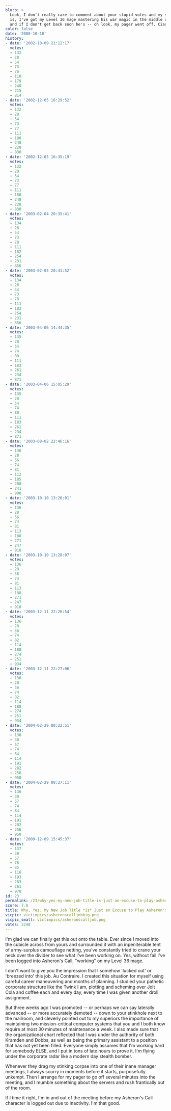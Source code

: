 ```yaml
---
blurb: >
  Look, I don't really care to comment about your stupid votes and my score. Fact
  is, I've got my Level 36 mage mastering his war magic in the middle of the direlands
  and if I don't get back soon he's -- oh look, my pager went off. Ciao!
color: false
date: '2000-10-18'
history:
- date: '2002-10-09 21:12:17'
  votes:
  - 132
  - 28
  - 54
  - 73
  - 76
  - 110
  - 179
  - 240
  - 215
  - 814
- date: '2002-12-05 16:29:52'
  votes:
  - 132
  - 28
  - 54
  - 73
  - 77
  - 111
  - 180
  - 248
  - 228
  - 830
- date: '2002-12-05 16:35:19'
  votes:
  - 132
  - 28
  - 54
  - 73
  - 77
  - 111
  - 180
  - 248
  - 228
  - 830
- date: '2003-02-04 20:35:41'
  votes:
  - 134
  - 28
  - 54
  - 73
  - 78
  - 111
  - 182
  - 254
  - 231
  - 856
- date: '2003-02-04 20:41:52'
  votes:
  - 134
  - 28
  - 54
  - 73
  - 78
  - 111
  - 182
  - 254
  - 231
  - 856
- date: '2003-04-06 14:44:35'
  votes:
  - 135
  - 28
  - 54
  - 74
  - 80
  - 111
  - 183
  - 261
  - 234
  - 871
- date: '2003-04-06 15:05:29'
  votes:
  - 135
  - 28
  - 54
  - 74
  - 80
  - 111
  - 183
  - 261
  - 234
  - 871
- date: '2003-08-02 22:46:16'
  votes:
  - 136
  - 28
  - 56
  - 74
  - 81
  - 112
  - 185
  - 268
  - 241
  - 900
- date: '2003-10-10 13:26:01'
  votes:
  - 136
  - 28
  - 56
  - 74
  - 81
  - 113
  - 188
  - 271
  - 247
  - 918
- date: '2003-10-10 13:28:07'
  votes:
  - 136
  - 28
  - 56
  - 74
  - 81
  - 113
  - 188
  - 271
  - 247
  - 918
- date: '2003-12-11 22:26:54'
  votes:
  - 136
  - 28
  - 56
  - 74
  - 82
  - 114
  - 188
  - 274
  - 251
  - 934
- date: '2003-12-11 22:27:06'
  votes:
  - 136
  - 28
  - 56
  - 74
  - 82
  - 114
  - 188
  - 274
  - 251
  - 934
- date: '2004-02-29 00:22:51'
  votes:
  - 136
  - 30
  - 57
  - 74
  - 84
  - 114
  - 191
  - 282
  - 256
  - 950
- date: '2004-02-29 00:27:11'
  votes:
  - 136
  - 30
  - 57
  - 74
  - 84
  - 114
  - 191
  - 282
  - 256
  - 950
- date: '2009-12-09 15:45:37'
  votes:
  - 137
  - 30
  - 57
  - 76
  - 85
  - 116
  - 193
  - 283
  - 261
  - 978
id: 23
permalink: /23/why-yes-my-new-job-title-is-just-an-excuse-to-play-asherons-call-all-day/
score: 7.8
title: Why, Yes. My New Job Title *Is* Just an Excuse to Play Asheron's Call All Day.
vicpic: victimpics/asheronscalljobbig.png
vicpic_small: victimpics/asheronscalljob.png
votes: 2248
---
```


I'm glad we can finally get this out onto the table. Ever since I moved
into the cubicle across from yours and surrounded it with an
inpeniterable tent of army-surplus camouflage netting, you've constantly
tried to crane your neck over the divider to see what I've been working
on. Yes, without fail I've been logged into Asheron's Call, "working" on
my Level 36 mage.

I don't want to give you the impression that I somehow 'lucked out' or
'breezed into' this job. Au Contraire. I created this situation for
myself using careful career maneuvering and months of planning. I
studied your pathetic corporate structure like the Twink I am, plotting
and scheming over Jolt Cola and coffee each and every day, every time I
was given another droll assignment.

But three weeks ago I was promoted -- or perhaps we can say laterally
advanced -- or more accurately demoted -- down to your stinkhole next to
the mailroom, and cleverly pointed out to my superiors the importance of
maintaining two mission-critical computer systems that you and I both
know require at most 30 minutes of maintenance a week. I also made sure
that the organizational chart reflected that I was under the authority
of both Kramden and Dobbs, as well as being the primary assistant to a
position that has not yet been filled. Everyone simply assumes that I'm
working hard for somebody ELSE, and I put in tons of late hours to prove
it. I'm flying under the corporate radar like a modern day stealth
bomber.

Whenever they drag my stinking corpse into one of their inane manager
meetings, I always scurry in moments before it starts, purposefully
unkempt. Then I arrange for my pager to go off several minutes into the
meeting, and I mumble something about the servers and rush frantically
out of the room.

If I time it right, I'm in and out of the meeting before my Asheron's
Call character is logged out due to inactivity. I'm that good.